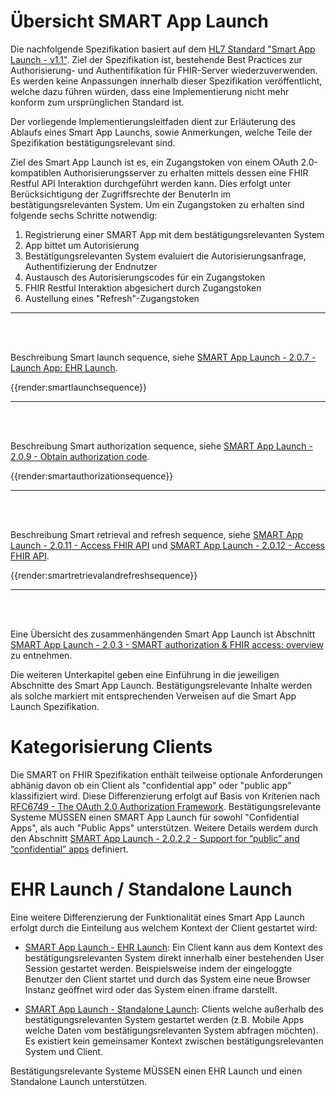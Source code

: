 # Übersicht SMART App Launch

Die nachfolgende Spezifikation basiert auf dem [HL7 Standard "Smart App Launch - v1.1"](http://build.fhir.org/ig/HL7/smart-app-launch/index.html). Ziel der Spezifikation ist, bestehende Best Practices zur Authorisierung- und Authentifikation für FHIR-Server wiederzuverwenden. Es werden keine Anpassungen innerhalb dieser Spezifikation veröffentlicht, welche dazu führen würden, dass eine Implementierung nicht mehr konform zum ursprünglichen Standard ist.

Der vorliegende Implementierungsleitfaden dient zur Erläuterung des Ablaufs eines Smart App Launchs, sowie Anmerkungen, welche Teile der Spezifikation bestätigungsrelevant sind.

Ziel des Smart App Launch ist es, ein Zugangstoken von einem OAuth 2.0-kompatiblen Authorisierungsserver zu erhalten mittels dessen eine FHIR Restful API Interaktion durchgeführt werden kann. Dies erfolgt unter Berücksichtigung der Zugriffsrechte der BenuterIn im bestätigungsrelevanten System. Um ein Zugangstoken zu erhalten sind folgende sechs Schritte notwendig:

1. Registrierung einer SMART App mit dem bestätigungsrelevanten System
1. App bittet um Autorisierung
1. Bestätigungsrelevanten System evaluiert die Autorisierungsanfrage, Authentifizierung der Endnutzer
1. Austausch des Autorisierungscodes für ein Zugangstoken
1. FHIR Restful Interaktion abgesichert durch Zugangstoken
1. Austellung eines "Refresh"-Zugangstoken

-------

<br><br>

Beschreibung Smart launch sequence, siehe [SMART App Launch - 2.0.7 - Launch App: EHR Launch](http://build.fhir.org/ig/HL7/smart-app-launch/app-launch.html#step-2-launch-ehr).

{{render:smartlaunchsequence}}

-------

<br><br>

Beschreibung Smart authorization sequence, siehe [SMART App Launch - 2.0.9 - Obtain authorization code](http://build.fhir.org/ig/HL7/smart-app-launch/app-launch.html#obtain-authorization-code).

{{render:smartauthorizationsequence}}

-------

<br><br>

Beschreibung Smart retrieval and refresh sequence, siehe [SMART App Launch - 2.0.11 - Access FHIR API](http://build.fhir.org/ig/HL7/smart-app-launch/app-launch.html#access-fhir-api) und [SMART App Launch - 2.0.12 - Access FHIR API](http://build.fhir.org/ig/HL7/smart-app-launch/app-launch.html#refresh-access-token).


{{render:smartretrievalandrefreshsequence}}

-------

<br><br>

Eine Übersicht des zusammenhängenden Smart App Launch ist Abschnitt [SMART App Launch - 2.0.3 - SMART authorization & FHIR access: overview](http://build.fhir.org/ig/HL7/smart-app-launch/app-launch.html#smart-authorization--fhir-access-overview) zu entnehmen.

Die weiteren Unterkapitel geben eine Einführung in die jeweiligen Abschnitte des Smart App Launch. Bestätigungsrelevante Inhalte werden als solche markiert mit entsprechenden Verweisen auf die Smart App Launch Spezifikation.

# Kategorisierung Clients

Die SMART on FHIR Spezifikation enthält teilweise optionale Anforderungen abhänig davon ob ein Client als "confidential app" oder "public app" klassifiziert wird. Diese Differenzierung erfolgt auf Basis von Kriterien nach [RFC6749 - The OAuth 2.0 Authorization Framework](https://datatracker.ietf.org/doc/html/rfc6749#section-2.1). Bestätigungsrelevante Systeme MÜSSEN einen SMART App Launch für sowohl "Confidential Apps", als auch "Public Apps" unterstützen. Weitere Details werdem durch den Abschnitt [SMART App Launch - 2.0.2.2 - Support for “public” and “confidential” apps](http://build.fhir.org/ig/HL7/smart-app-launch/app-launch.html#support-for-public-and-confidential-apps) definiert.

# EHR Launch / Standalone Launch

Eine weitere Differenzierung der Funktionalität eines Smart App Launch erfolgt durch die Einteilung aus welchem Kontext der Client gestartet wird:

- [SMART App Launch - EHR Launch](http://build.fhir.org/ig/HL7/smart-app-launch/app-launch.html#step-2-launch-ehr):
Ein Client kann aus dem Kontext des bestätigungsrelevanten System direkt innerhalb einer bestehenden User Session gestartet werden. Beispielsweise indem der eingeloggte Benutzer den Client startet und durch das System eine neue Browser Instanz geöffnet wird oder das System einen iframe darstellt.

- [SMART App Launch - Standalone Launch](http://build.fhir.org/ig/HL7/smart-app-launch/app-launch.html#launch-app-standalone-launch):
Clients welche außerhalb des bestätigungsrelevanten System gestartet werden (z.B. Mobile Apps welche Daten vom bestätigungsrelevanten System abfragen möchten). Es existiert kein gemeinsamer Kontext zwischen bestätigungsrelevanten System und Client.

Bestätigungsrelevante Systeme MÜSSEN einen EHR Launch und einen Standalone Launch unterstützen.
